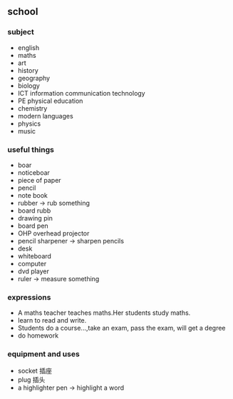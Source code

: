 
## school
### subject
- english
- maths  
- art  
- history  
- geography  
- biology  
- ICT information communication technology  
- PE physical education  
- chemistry  
- modern languages  
- physics  
- music  
### useful things
- boar
- noticeboar
- piece of paper
- pencil
- note book
- rubber -> rub something
- board rubb
- drawing pin
- board pen
- OHP overhead projector
- pencil sharpener -> sharpen pencils
- desk
- whiteboard
- computer
- dvd player
- ruler  -> measure something
### expressions
- A maths teacher teaches maths.Her students study maths.
- learn to read and write.
- Students do a course...,take an exam, pass the exam, will get a degree
- do homework
### equipment and uses
- socket 插座
- plug 插头
- a highlighter pen -> highlight a word